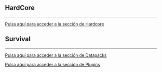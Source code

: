 ## HardCore
---
[Pulsa aquí para acceder a la sección de Hardcore](./hc.md)

## Survival
---
[Pulsa aquí para acceder a la sección de Datapacks](../datapacks)

[Pulsa aquí para acceder a la sección de Plugins](../plugins)
